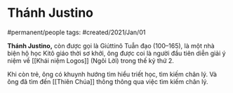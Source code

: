 # Thánh Justino
#permanent/people 
tags: #created/2021/Jan/01

**Thánh Justino,** còn được gọi là Giúttinô Tuẫn đạo (100–165), là một nhà biện hộ học Kitô giáo thời sơ khởi, ông được coi là người đầu tiên diễn giải ý niệm về [[Khái niệm Logos]] (Ngôi Lời) trong thế kỷ thứ 2.

Khi còn trẻ, ông có khuynh hướng tìm hiểu triết học, tìm kiếm chân lý. Và ông đã tìm đến [[Thiên Chúa]] thông thông qua việc tìm kiếm chân lý.